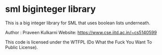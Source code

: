 # sml biginteger library

This is a big integer library for SML that uses boolean lists underneath. 

Author : Praveen Kulkarni
Website: https://www.cse.iitd.ac.in/~cs5140599

This code is licensed under the WTFPL (Do What the Fuck You Want To Public License). 
